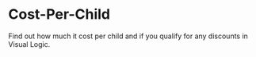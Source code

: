# Cost-Per-Child
Find out how much it cost per child and if you qualify for any discounts in Visual Logic.
